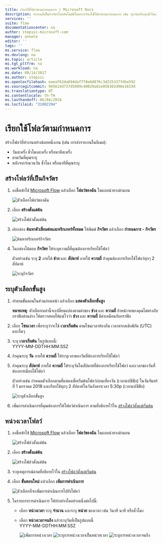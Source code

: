 ```yaml
---
title: เรียกใช้โฟลว์ตามกำหนดการ | Microsoft Docs
description: ทำงานที่เป็นกิจวัตรโดยอัตโนมัติโดยการเรียกใช้โฟลว์ตามกำหนดการ เช่น ทุกวันหรือทุกชั่วโมง
services: ''
suite: flow
documentationcenter: na
author: stepsic-microsoft-com
manager: anneta
editor: ''
tags: ''
ms.service: flow
ms.devlang: na
ms.topic: article
ms.tgt_pltfrm: na
ms.workload: na
ms.date: 09/14/2017
ms.author: stepsic
ms.openlocfilehash: eaeaf62da694daf7f8e6d876c3d225337fdbe592
ms.sourcegitcommit: 945614d737d5909c40029a61e050302d96e1619d
ms.translationtype: HT
ms.contentlocale: th-TH
ms.lasthandoff: 06/04/2018
ms.locfileid: "31002294"
---
```

# <a name="run-flows-on-a-schedule"></a>เรียกใช้โฟลว์ตามกำหนดการ
สร้างโฟลว์ที่ทำงานอย่างน้อยหนึ่งงาน (เช่น การส่งรายงานในอีเมล):

* วันละครั้ง ชั่วโมงละครั้ง หรือนาทีละครั้ง
* ตามวันที่คุณระบุ
* หลังจากจำนวนวัน ชั่วโมง หรือนาทีที่คุณระบุ

## <a name="create-a-recurring-flow"></a>สร้างโฟลว์ที่เป็นกิจวัตร
1. ลงชื่อเข้าใช้ [Microsoft Flow](https://flow.microsoft.com) แล้วเลือก **โฟลว์ของฉัน** ในแถบนำทางด้านบน
   
    ![ตัวเลือกโฟลว์ของฉัน](./media/run-scheduled-tasks/create-flow.png)
2. เลือก **สร้างตั้งแต่ต้น**
   
    ![สร้างโฟล์วตั้งแต่ต้น](./media/run-scheduled-tasks/create-from-blank.png)
3. ฝยกล่อง **ค้นหาตัวเชื่อมต่อและทริกเกอร์ทั้งหมด** ให้พิมพ์ **กิจวัตร** แล้วเลือก **กำหนดการ - กิจวัตร**
   
    ![ค้นหาทริกเกอร์กิจวัตร](./media/run-scheduled-tasks/select-recurrence.png)
4. ในกล่องโต้ตอบ **กิจวัตร** ให้ระบุความถี่ที่คุณต้องการเรียกใช้โฟลว์
   
    ตัวอย่างเช่น ระบุ **2** ภายใต้ **ช่วง** และ **สัปดาห์** ภายใต้ **ความถี่** ถ้าคุณต้องการเรียกใช้โฟลว์ทุกๆ 2 สัปดาห์
   
    ![ระบุกิจวัตร](./media/run-scheduled-tasks/specify-recurrence.png)

## <a name="specify-advanced-options"></a>ระบุตัวเลือกขั้นสูง
1. ทำตามขั้นตอนในส่วนก่อนหน้า แล้วเลือก **แสดงตัวเลือกขั้นสูง**
   
    **หมายเหตุ**: ตัวเลือกเหล่านี้จะเปลี่ยนแปลงตามค่าของ **ช่วง** และ **ความถี่** ถ้าหน้าจอของคุณไม่ตรงกับกราฟิกด้านล่าง ให้ตรวจสอบให้แน่ใจว่า **ช่วง** และ **ความถี่** มีค่าเหมือนกับกราฟิก
2. เลือก **โซนเวลา** เพื่อระบุว่าจะใช้ **เวลาเริ่มต้น** ตามโซนเวลาท้องถิ่น เวลาสากลเชิงพิกัด (UTC) และอื่นๆ
3. ระบุ **เวลาเริ่มต้น** ในรูปแบบนี้:
   <br>YYYY-MM-DDTHH:MM:SSZ
4. ถ้าคุณระบุ **วัน** ภายใต้ **ความถี่** ให้ระบุเวลาของวันที่ต้องการเรียกใช้โฟลว์
5. ถ้าคุณระบุ **สัปดาห์** ภายใต้ **ความถี่** ให้ระบุวันในสัปดาห์ที่ต้องการเรียกใช้โฟลว์ และเวลาของวันที่ต้องการเนียกใช้โฟลว์
   
    ตัวอย่างเช่น กำหนดตัวเลือกตามที่แสดงเพื่อเริ่มต้นโฟลว์ก่อนเที่ยงวัน (เวลาแปซิฟิก) ในวันจันทร์ที่ 1 มกราคม 2018 และเรียกใช้ทุกๆ 2 สัปดาห์ในวันอังคารเวลา 5:30p (เวลาแปซิฟิก)
   
    ![ระบุตัวเลือกขั้นสูง](./media/run-scheduled-tasks/advanced-options.png)
6. เพิ่มการดำเนินการที่คุณต้องการให้โฟลว์ดำเนินการ ตามที่อธิบายไว้ใน [สร้างโฟลว์ตั้งแต่เริ่มต้น](get-started-logic-flow.md)

## <a name="delay-a-flow"></a>หน่วงเวลาโฟลว์
1. ลงชื่อเข้าใช้ [Microsoft Flow](https://flow.microsoft.com) แล้วเลือก **โฟลว์ของฉัน** ในแถบนำทางด้านบน
   
    ![สร้างโฟล์วตั้งแต่ต้น](./media/run-scheduled-tasks/create-flow.png)
2. เลือก **สร้างตั้งแต่ต้น**
   
    ![สร้างโฟล์วตั้งแต่ต้น](./media/run-scheduled-tasks/create-from-blank.png)
3. ระบุเหตุการณ์ตามที่อธิบายไว้ใน [สร้างโฟลว์ตั้งแต่เริ่มต้น](get-started-logic-flow.md)
4. เลือก **ขั้นตอนใหม่** แล้วเลือก **เพิ่มการดำเนินการ**
   
    ![ตัวเลือกที่จะเพิ่มการดำเนินการไปยังโฟลว์](./media/run-scheduled-tasks/add-action.png)
5. ในรายการการดำเนินการ ให้ทำอย่างใดอย่างหนึ่งต่อไปนี้:
   
   * เลือก **หน่วงเวลา** ระบุ **จำนวน** และระบุ **หน่วย** ของเวลา เช่น วินาที นาที หรือชั่วโมง
   * เลือก **หน่วงเวลาจนถึง** แล้วระบุวันที่เป็นรูปแบบนี้<br>YYYY-MM-DDTHH:MM:SSZ
     
     ![เพิ่มการหน่วงเวลา](./media/run-scheduled-tasks/add-delay.png)
     ![ระบุการหน่วงเวลาเป็นหน่วยเวลา](./media/run-scheduled-tasks/delay.png)
     ![ระบุการหน่วงเวลาจนถึง](./media/run-scheduled-tasks/delay-until.png)

